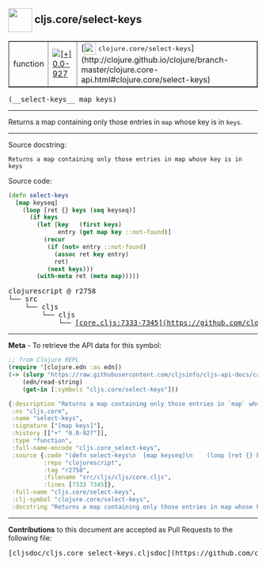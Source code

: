 ## <img width="48px" valign="middle" src="http://i.imgur.com/Hi20huC.png"> cljs.core/select-keys

 <table border="1">
<tr>

<td>function</td>
<td><a href="https://github.com/cljsinfo/cljs-api-docs/tree/0.0-927"><img valign="middle" alt="[+] 0.0-927" src="https://img.shields.io/badge/+-0.0--927-lightgrey.svg"></a> </td>
<td>
[<img height="24px" valign="middle" src="http://i.imgur.com/1GjPKvB.png"> <samp>clojure.core/select-keys</samp>](http://clojure.github.io/clojure/branch-master/clojure.core-api.html#clojure.core/select-keys)
</td>
</tr>
</table>

 <samp>
(__select-keys__ map keys)<br>
</samp>

---

Returns a map containing only those entries in `map` whose key is in `keys`.

---



Source docstring:

```
Returns a map containing only those entries in map whose key is in keys
```

Source code:

```clj
(defn select-keys
  [map keyseq]
    (loop [ret {} keys (seq keyseq)]
      (if keys
        (let [key   (first keys)
              entry (get map key ::not-found)]
          (recur
           (if (not= entry ::not-found)
             (assoc ret key entry)
             ret)
           (next keys)))
        (with-meta ret (meta map)))))
```

 <pre>
clojurescript @ r2758
└── src
    └── cljs
        └── cljs
            └── <ins>[core.cljs:7333-7345](https://github.com/clojure/clojurescript/blob/r2758/src/cljs/cljs/core.cljs#L7333-L7345)</ins>
</pre>


---

__Meta__ - To retrieve the API data for this symbol:

```clj
;; from Clojure REPL
(require '[clojure.edn :as edn])
(-> (slurp "https://raw.githubusercontent.com/cljsinfo/cljs-api-docs/catalog/cljs-api.edn")
    (edn/read-string)
    (get-in [:symbols "cljs.core/select-keys"]))
```

```clj
{:description "Returns a map containing only those entries in `map` whose key is in `keys`.",
 :ns "cljs.core",
 :name "select-keys",
 :signature ["[map keys]"],
 :history [["+" "0.0-927"]],
 :type "function",
 :full-name-encode "cljs.core_select-keys",
 :source {:code "(defn select-keys\n  [map keyseq]\n    (loop [ret {} keys (seq keyseq)]\n      (if keys\n        (let [key   (first keys)\n              entry (get map key ::not-found)]\n          (recur\n           (if (not= entry ::not-found)\n             (assoc ret key entry)\n             ret)\n           (next keys)))\n        (with-meta ret (meta map)))))",
          :repo "clojurescript",
          :tag "r2758",
          :filename "src/cljs/cljs/core.cljs",
          :lines [7333 7345]},
 :full-name "cljs.core/select-keys",
 :clj-symbol "clojure.core/select-keys",
 :docstring "Returns a map containing only those entries in map whose key is in keys"}

```

---

__Contributions__ to this document are accepted as Pull Requests to the following file:

 <pre>
[cljsdoc/cljs.core_select-keys.cljsdoc](https://github.com/cljsinfo/cljs-api-docs/blob/master/cljsdoc/cljs.core_select-keys.cljsdoc)
</pre>

